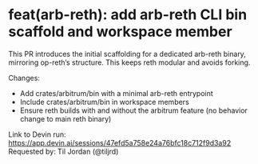 # feat(arb-reth): add arb-reth CLI bin scaffold and workspace member

This PR introduces the initial scaffolding for a dedicated arb-reth binary, mirroring op-reth’s structure. This keeps reth modular and avoids forking.

Changes:
- Add crates/arbitrum/bin with a minimal arb-reth entrypoint
- Include crates/arbitrum/bin in workspace members
- Ensure reth builds with and without the arbitrum feature (no behavior change to main reth binary)

Link to Devin run: https://app.devin.ai/sessions/47efd5a758e24a76bfc18c712f9d3a92
Requested by: Til Jordan (@tiljrd)
